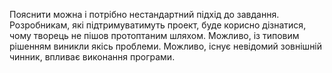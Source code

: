Пояснити можна і потрібно нестандартний підхід до завдання. Розробникам, які підтримуватимуть проект, буде корисно дізнатися, чому творець не пішов протоптаним шляхом. Можливо, із типовим рішенням виникли якісь проблеми. Можливо, існує невідомий зовнішній чинник, впливає виконання програми.
